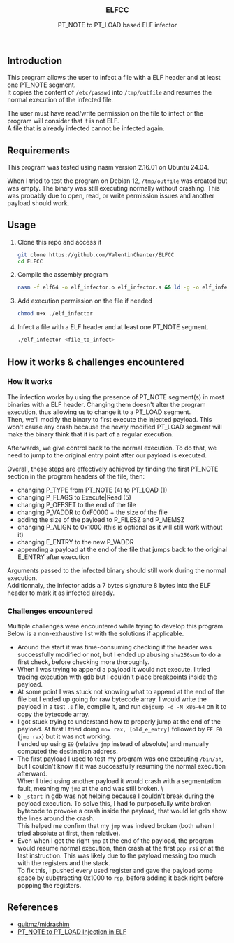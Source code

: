 <p align="center">
    <h3 align="center">ELFCC</h3>
</p>

<p align="center">PT_NOTE to PT_LOAD based ELF infector</p>

<br/>

## Introduction

This program allows the user to infect a file with a ELF header and at least one PT_NOTE segment. \
It copies the content of `/etc/passwd` into `/tmp/outfile` and resumes the normal execution of the infected file.

The user must have read/write permission on the file to infect or the program will consider that it is not ELF. \
A file that is already infected cannot be infected again.

## Requirements

This program was tested using nasm version 2.16.01 on Ubuntu 24.04.

When I tried to test the program on Debian 12, `/tmp/outfile` was created but was empty. The binary was still executing normally without crashing. This was probably due to open, read, or write permission issues and another payload should work.

## Usage

1. Clone this repo and access it

	```bash
	git clone https://github.com/ValentinChanter/ELFCC
	cd ELFCC
	```

2. Compile the assembly program

	```bash
	nasm -f elf64 -o elf_infector.o elf_infector.s && ld -g -o elf_infector elf_infector.o
	```

3. Add execution permission on the file if needed

    ```bash
    chmod u+x ./elf_infector
    ```

4. Infect a file with a ELF header and at least one PT_NOTE segment.

    ```bash
    ./elf_infector <file_to_infect>
    ```

## How it works & challenges encountered

### How it works

The infection works by using the presence of PT_NOTE segment(s) in most binaries with a ELF header. Changing them doesn't alter the program execution, thus allowing us to change it to a PT_LOAD segment. \
Then, we'll modify the binary to first execute the injected payload. This won't cause any crash because the newly modified PT_LOAD segment will make the binary think that it is part of a regular execution.

Afterwards, we give control back to the normal execution. To do that, we need to jump to the original entry point after our payload is executed.

Overall, these steps are effectively achieved by finding the first PT_NOTE section in the program headers of the file, then:

- changing P_TYPE from PT_NOTE (4) to PT_LOAD (1)
- changing P_FLAGS to Execute|Read (5)
- changing P_OFFSET to the end of the file
- changing P_VADDR to 0xF0000 + the size of the file
- adding the size of the payload to P_FILESZ and P_MEMSZ
- changing P_ALIGN to 0x1000 (this is optional as it will still work without it)
- changing E_ENTRY to the new P_VADDR
- appending a payload at the end of the file that jumps back to the original E_ENTRY after execution

Arguments passed to the infected binary should still work during the normal execution. \
Additionnaly, the infector adds a 7 bytes signature 8 bytes into the ELF header to mark it as infected already.

### Challenges encountered

Multiple challenges were encountered while trying to develop this program. Below is a non-exhaustive list with the solutions if applicable.

- Around the start it was time-consuming checking if the header was successfully modified or not, but I ended up abusing `sha256sum` to do a first check, before checking more thoroughly.
- When I was trying to append a payload it would not execute. I tried tracing execution with gdb but I couldn't place breakpoints inside the payload.
- At some point I was stuck not knowing what to append at the end of the file but I ended up going for raw bytecode array. I would write the payload in a test `.s` file, compile it, and run `objdump -d -M x86-64` on it to copy the bytecode array.
- I got stuck trying to understand how to properly jump at the end of the payload. At first I tried doing `mov rax, [old_e_entry]` followed by `FF E0` (`jmp rax`) but it was not working. \
I ended up using `E9` (relative `jmp` instead of absolute) and manually computed the destination address.
- The first payload I used to test my program was one executing `/bin/sh`, but I couldn't know if it was successfully resuming the normal execution afterward. \
When I tried using another payload it would crash with a segmentation fault, meaning my `jmp` at the end was still broken. \
- `b _start` in gdb was not helping because I couldn't break during the payload execution. To solve this, I had to purposefully write broken bytecode to provoke a crash inside the payload, that would let gdb show the lines around the crash. \
This helped me confirm that my `jmp` was indeed broken (both when I tried absolute at first, then relative).
- Even when I got the right `jmp` at the end of the payload, the program would resume normal execution, then crash at the first `pop rsi` or at the last instruction. This was likely due to the payload messing too much with the registers and the stack. \
To fix this, I pushed every used register and gave the payload some space by substracting 0x1000 to `rsp`, before adding it back right before popping the registers.

## References

- [guitmz/midrashim](https://github.com/guitmz/midrashim)
- [PT_NOTE to PT_LOAD Injection in ELF](https://www.symbolcrash.com/2019/03/27/pt_note-to-pt_load-injection-in-elf/)